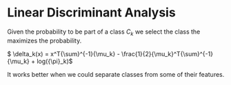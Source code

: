 # Linear Discriminant Analysis

Given the probability to be part of a class $C_k$ we select the class the maximizes the probability.

$ \delta_k(x) = x^T{\sum}^{-1}{\mu_k} - \frac{1}{2}{\mu_k}^T{\sum}^{-1}{\mu_k} + log({\pi}_k)$


It works better when we could separate classes from some of their features.
